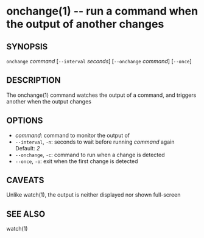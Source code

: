 onchange(1) -- run a command when the output of another changes
===============================================================

## SYNOPSIS

`onchange` <var>command</var> [`--interval` <var>seconds</var>] [`--onchange` <var>command</var>] [`--once`]

## DESCRIPTION

The onchange(1) command watches the output of a command, and triggers another when the output changes

## OPTIONS

* <var>command</var>:
  command to monitor the output of
* `--interval`, `-n`:
  seconds to wait before running <var>command</var> again  
  Default: <var>2</var>
* `--onchange`, `-c`:
  command to run when a change is detected
* `--once`, `-o`:
  exit when the first change is detected

## CAVEATS

Unlike watch(1), the output is neither displayed nor shown full-screen

## SEE ALSO

watch(1)


[SYNOPSIS]: #SYNOPSIS "SYNOPSIS"
[DESCRIPTION]: #DESCRIPTION "DESCRIPTION"
[OPTIONS]: #OPTIONS "OPTIONS"
[CAVEATS]: #CAVEATS "CAVEATS"
[SEE ALSO]: #SEE-ALSO "SEE ALSO"


[28point8(1)]: 28point8.1.html
[anycopy(1)]: anycopy.1.html
[anypaste(1)]: anypaste.1.html
[breakpt-test(1)]: breakpt-test.1.html
[breakpt(1)]: breakpt.1.html
[chcase(1)]: chcase.1.html
[colourtest(1)]: colourtest.1.html
[divider(1)]: divider.1.html
[ellipse(1)]: ellipse.1.html
[fn(1)]: fn.1.html
[git-push-all(1)]: git-push-all.1.html
[gravatar(1)]: gravatar.1.html
[gz(1)]: gz.1.html
[ipgrep(1)]: ipgrep.1.html
[mansi(1)]: mansi.1.html
[mdwrap(1)]: mdwrap.1.html
[movieme(1)]: movieme.1.html
[nps(1)]: nps.1.html
[nuname(1)]: nuname.1.html
[onchange(1)]: onchange.1.html
[pycturetube(1)]: pycturetube.1.html
[returnOneOf(1)]: returnOneOf.1.html
[selfie(1)]: selfie.1.html
[shttp(1)]: shttp.1.html
[simplify(1)]: simplify.1.html
[sshmux(1)]: sshmux.1.html
[tminus(1)]: tminus.1.html
[tmx(1)]: tmx.1.html
[untar(1)]: untar.1.html
[xbmcplay(1)]: xbmcplay.1.html
[xbmcqueue(1)]: xbmcqueue.1.html
[zdate(1)]: zdate.1.html
